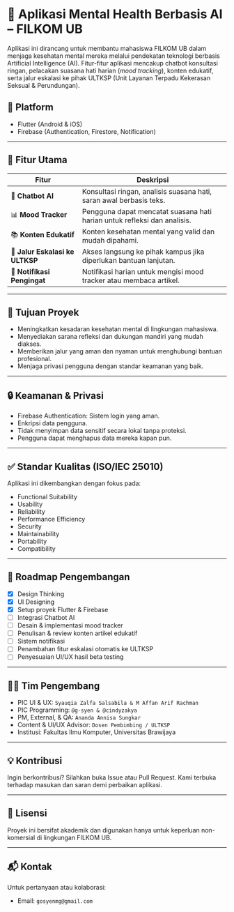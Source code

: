 # 🧠 Aplikasi Mental Health Berbasis AI – FILKOM UB

Aplikasi ini dirancang untuk membantu mahasiswa FILKOM UB dalam menjaga kesehatan mental mereka melalui pendekatan teknologi berbasis Artificial Intelligence (AI). Fitur-fitur aplikasi mencakup chatbot konsultasi ringan, pelacakan suasana hati harian (*mood tracking*), konten edukatif, serta jalur eskalasi ke pihak ULTKSP (Unit Layanan Terpadu Kekerasan Seksual & Perundungan).

## 📱 Platform
- Flutter (Android & iOS)
- Firebase (Authentication, Firestore, Notification)

---

## 🎯 Fitur Utama

| Fitur | Deskripsi |
|-------|-----------|
| 🤖 **Chatbot AI** | Konsultasi ringan, analisis suasana hati, saran awal berbasis teks. |
| 📊 **Mood Tracker** | Pengguna dapat mencatat suasana hati harian untuk refleksi dan analisis. |
| 📚 **Konten Edukatif** | Konten kesehatan mental yang valid dan mudah dipahami. |
| 🚨 **Jalur Eskalasi ke ULTKSP** | Akses langsung ke pihak kampus jika diperlukan bantuan lanjutan. |
| 🔔 **Notifikasi Pengingat** | Notifikasi harian untuk mengisi mood tracker atau membaca artikel. |

---

## 📌 Tujuan Proyek

- Meningkatkan kesadaran kesehatan mental di lingkungan mahasiswa.
- Menyediakan sarana refleksi dan dukungan mandiri yang mudah diakses.
- Memberikan jalur yang aman dan nyaman untuk menghubungi bantuan profesional.
- Menjaga privasi pengguna dengan standar keamanan yang baik.

---

## 🔒 Keamanan & Privasi
- Firebase Authentication: Sistem login yang aman.
- Enkripsi data pengguna.
- Tidak menyimpan data sensitif secara lokal tanpa proteksi.
- Pengguna dapat menghapus data mereka kapan pun.

---

## ✅ Standar Kualitas (ISO/IEC 25010)

Aplikasi ini dikembangkan dengan fokus pada:
- Functional Suitability
- Usability
- Reliability
- Performance Efficiency
- Security
- Maintainability
- Portability
- Compatibility

---

## 📆 Roadmap Pengembangan

- [x] Design Thinking
- [x] UI Designing
- [x] Setup proyek Flutter & Firebase
- [ ] Integrasi Chatbot AI
- [ ] Desain & implementasi mood tracker
- [ ] Penulisan & review konten artikel edukatif
- [ ] Sistem notifikasi
- [ ] Penambahan fitur eskalasi otomatis ke ULTKSP
- [ ] Penyesuaian UI/UX hasil beta testing

---

## 👨‍💻 Tim Pengembang

- PIC UI & UX: `Syauqia Zalfa Salsabila & M Affan Arif Rachman` 
- PIC Programming: `@g-syen & @cindyzakya`
- PM, External, & QA: `Ananda Annisa Sungkar `
- Content & UI/UX Advisor: `Dosen Pembimbing / ULTKSP`
- Institusi: Fakultas Ilmu Komputer, Universitas Brawijaya

---

## 💡 Kontribusi
Ingin berkontribusi? Silahkan buka Issue atau Pull Request. Kami terbuka terhadap masukan dan saran demi perbaikan aplikasi.

---

## 📄 Lisensi

Proyek ini bersifat akademik dan digunakan hanya untuk keperluan non-komersial di lingkungan FILKOM UB.

---

## 📬 Kontak
Untuk pertanyaan atau kolaborasi:
- Email: `gosyenmg@gmail.com`
